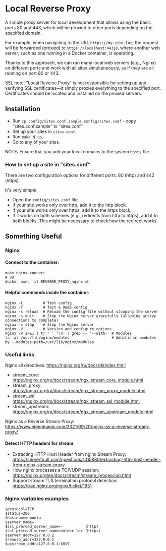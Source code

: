 Local Reverse Proxy
==================
A simple proxy server for local development that allows using the basic ports 80 and 443, which will be proxied to other ports depending on the specified domain.

For example, when navigating to the URL `https://my-site.loc`, the request will be forwarded (proxied) to `https://localhost:44310`, where another web server, such as one running in a Docker container, is operating.

Thanks to this approach, we can run many local web servers (e.g., Nginx) on different ports and work with all sites simultaneously, as if they are all running on port 80 or 443.

SSL note: "Local Reverse Proxy" is not responsible for setting up and verifying SSL certificates—it simply proxies everything to the specified port. Certificates should be located and installed on the proxied servers.


Installation
------------
- Run `cp config/sites.conf.sample config/sites.conf` - copy "sites.conf.sample" to "sites.conf".
- Set up your sites in `sites.conf`.
- Run `make d.up`.
- Go to any of your sites.

NOTE: Ensure that you add your local domains to the system `hosts` file.


### How to set up a site in "sites.conf"
There are two configuration options for different ports: 80 (http) and 443 (https).

It's very simple:
- Open the `config/sites.conf` file.
- If your site works only over http, add it to the http block.
- If your site works only over https, add it to the https block.
- If it works on both schemes (e.g., redirects from http to https), add it to both blocks. This might be necessary to check how the redirect works.



Something Useful
----------------

### Nginx

#### Connect to the container:
```shell
make nginx.connect
# OR
docker exec -it REVERSE_PROXY_nginx sh
```

#### Helpful commands inside the container:
```shell
nginx -t         # Test config
nginx -T         # Test & Dump config
nginx -s reload  # Reload the config file without stopping the server
nginx -s quit    # Stop the Nginx server gracefully (allowing active connections to complete)
nginx -s stop    # Stop the Nginx server
nginx -V         # Version and configure options
nginx -V 2>&1 | tr ' ' '\n' | grep -- '--with-' # Modules
ls -al /usr/lib/nginx/modules                   # Additional modules by --modules-path=/usr/lib/nginx/modules
```


### Useful links

Nginx all directives: <https://nginx.org/ru/docs/dirindex.html>
- stream_core:     <https://nginx.org/ru/docs/stream/ngx_stream_core_module.html>
- stream_proxy:    <https://nginx.org/ru/docs/stream/ngx_stream_proxy_module.html>
- stream_ssl:      <https://nginx.org/ru/docs/stream/ngx_stream_ssl_module.html>
- stream_upstream: <https://nginx.org/ru/docs/stream/ngx_stream_upstream_module.html>

Nginx as a Reverse Stream Proxy: <https://www.eigenmagic.com/2021/09/20/nginx-as-a-reverse-stream-proxy/>

#### Detect HTTP headers for stream
- Extracting HTTP Host Header from nginx Stream Proxy: <https://serverfault.com/questions/1015880/extracting-http-host-header-from-nginx-stream-proxy>
- How nginx processes a TCP/UDP session: <https://nginx.org/en/docs/stream/stream_processing.html>
- Support stream TLS termination protocol detection: <https://trac.nginx.org/nginx/ticket/1951>



### Nginx variables examples

```shell
$protocol=TCP
$status=200
$hostname=ubuntu
$server_name=
$ssl_preread_server_name=-          (http)
$ssl_preread_server_name=holder.loc (https)
$server_addr=127.0.0.2
$remote_addr=127.0.0.1
$upstream_addr=127.0.0.1:8019
```

